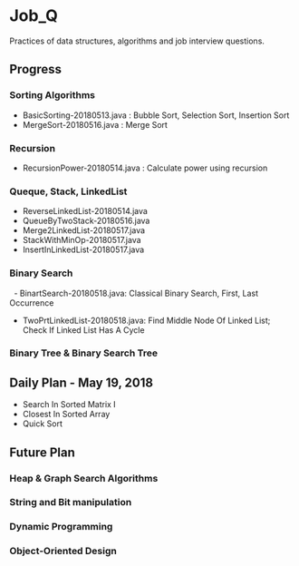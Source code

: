 # Job_Q

Practices of data structures, algorithms and job interview questions.

## Progress

### Sorting Algorithms 
   - BasicSorting-20180513.java : Bubble Sort, Selection Sort, Insertion Sort
   - MergeSort-20180516.java : Merge Sort
   
### Recursion
   - RecursionPower-20180514.java : Calculate power using recursion

### Queque, Stack, LinkedList
   - ReverseLinkedList-20180514.java
   - QueueByTwoStack-20180516.java
   - Merge2LinkedList-20180517.java
   - StackWithMinOp-20180517.java
   - InsertInLinkedList-20180517.java
   
### Binary Search
   - BinartSearch-20180518.java: Classical Binary Search, First, Last Occurrence
   - TwoPrtLinkedList-20180518.java: Find Middle Node Of Linked List; Check If Linked List Has A Cycle
   
### Binary Tree & Binary Search Tree

## Daily Plan - May 19, 2018
- Search In Sorted Matrix I
- Closest In Sorted Array	
- Quick Sort

## Future Plan

### Heap & Graph Search Algorithms
### String and Bit manipulation
### Dynamic Programming

### Object-Oriented Design
